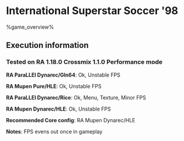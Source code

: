 # International Superstar Soccer '98 

%game_overview%

## Execution information

### Tested on RA 1.18.0 Crossmix 1.1.0 Performance mode

**RA ParaLLEl Dynarec/Gln64**: Ok, Unstable FPS

**RA Mupen Pure/HLE**: Ok, Unstable FPS

**RA ParaLLEl Dynarec/Rice**: Ok, Menu, Texture, Minor FPS

**RA Mupen Dynarec/HLE**: Ok, Unstable FPS

**Recommended Core config**: RA Mupen Dynarec/HLE

**Notes**: FPS evens out once in gameplay